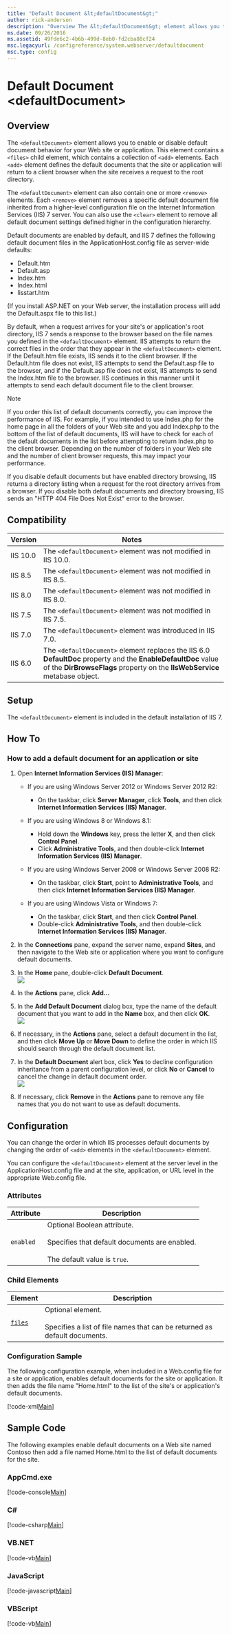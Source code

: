 ```yaml
---
title: "Default Document &lt;defaultDocument&gt;"
author: rick-anderson
description: "Overview The &lt;defaultDocument&gt; element allows you to enable or disable default document behavior for your Web site or application. This element contain..."
ms.date: 09/26/2016
ms.assetid: 49fde6c2-4b6b-499d-8eb0-fd2cba88cf24
msc.legacyurl: /configreference/system.webserver/defaultdocument
msc.type: config
---
```

Default Document &lt;defaultDocument&gt;
====================
<a id="001"></a>
## Overview

The `<defaultDocument>` element allows you to enable or disable default document behavior for your Web site or application. This element contains a `<files>` child element, which contains a collection of `<add>` elements. Each `<add>` element defines the default documents that the site or application will return to a client browser when the site receives a request to the root directory.

The `<defaultDocument>` element can also contain one or more `<remove>` elements. Each `<remove>` element removes a specific default document file inherited from a higher-level configuration file on the Internet Information Services (IIS) 7 server. You can also use the `<clear>` element to remove all default document settings defined higher in the configuration hierarchy.

Default documents are enabled by default, and IIS 7 defines the following default document files in the ApplicationHost.config file as server-wide defaults:

- Default.htm
- Default.asp
- Index.htm
- Index.html
- Iisstart.htm

(If you install ASP.NET on your Web server, the installation process will add the Default.aspx file to this list.)

By default, when a request arrives for your site's or application's root directory, IIS 7 sends a response to the browser based on the file names you defined in the `<defaultDocument>` element. IIS attempts to return the correct files in the order that they appear in the `<defaultDocument>` element. If the Default.htm file exists, IIS sends it to the client browser. If the Default.htm file does not exist, IIS attempts to send the Default.asp file to the browser, and if the Default.asp file does not exist, IIS attempts to send the Index.htm file to the browser. IIS continues in this manner until it attempts to send each default document file to the client browser.

> [!NOTE]
> If you order this list of default documents correctly, you can improve the performance of IIS. For example, if you intended to use Index.php for the home page in all the folders of your Web site and you add Index.php to the bottom of the list of default documents, IIS will have to check for each of the default documents in the list before attempting to return Index.php to the client browser. Depending on the number of folders in your Web site and the number of client browser requests, this may impact your performance.

If you disable default documents but have enabled directory browsing, IIS returns a directory listing when a request for the root directory arrives from a browser. If you disable both default documents and directory browsing, IIS sends an "HTTP 404 File Does Not Exist" error to the browser.

<a id="002"></a>
## Compatibility

| Version | Notes |
| --- | --- |
| IIS 10.0 | The `<defaultDocument>` element was not modified in IIS 10.0. |
| IIS 8.5 | The `<defaultDocument>` element was not modified in IIS 8.5. |
| IIS 8.0 | The `<defaultDocument>` element was not modified in IIS 8.0. |
| IIS 7.5 | The `<defaultDocument>` element was not modified in IIS 7.5. |
| IIS 7.0 | The `<defaultDocument>` element was introduced in IIS 7.0. |
| IIS 6.0 | The `<defaultDocument>` element replaces the IIS 6.0 **DefaultDoc** property and the **EnableDefaultDoc** value of the **DirBrowseFlags** property on the **IIsWebService** metabase object. |

<a id="003"></a>
## Setup

The `<defaultDocument>` element is included in the default installation of IIS 7.

<a id="004"></a>
## How To

### How to add a default document for an application or site

1. Open **Internet Information Services (IIS) Manager**: 

    - If you are using Windows Server 2012 or Windows Server 2012 R2: 

        - On the taskbar, click **Server Manager**, click **Tools**, and then click **Internet Information Services (IIS) Manager**.
    - If you are using Windows 8 or Windows 8.1: 

        - Hold down the **Windows** key, press the letter **X**, and then click **Control Panel**.
        - Click **Administrative Tools**, and then double-click **Internet Information Services (IIS) Manager**.
    - If you are using Windows Server 2008 or Windows Server 2008 R2: 

        - On the taskbar, click **Start**, point to **Administrative Tools**, and then click **Internet Information Services (IIS) Manager**.
    - If you are using Windows Vista or Windows 7: 

        - On the taskbar, click **Start**, and then click **Control Panel**.
        - Double-click **Administrative Tools**, and then double-click **Internet Information Services (IIS) Manager**.
2. In the **Connections** pane, expand the server name, expand **Sites**, and then navigate to the Web site or application where you want to configure default documents.
3. In the **Home** pane, double-click **Default Document**.  
    [![](index/_static/image2.png)](index/_static/image1.png)
4. In the **Actions** pane, click **Add...**
5. In the **Add Default Document** dialog box, type the name of the default document that you want to add in the **Name** box, and then click **OK**.  
    [![](index/_static/image4.png)](index/_static/image3.png)
6. If necessary, in the **Actions** pane, select a default document in the list, and then click **Move Up** or **Move Down** to define the order in which IIS should search through the default document list.
7. In the **Default Document** alert box, click **Yes** to decline configuration inheritance from a parent configuration level, or click **No** or **Cancel** to cancel the change in default document order.  
    [![](index/_static/image6.png)](index/_static/image5.png)
8. If necessary, click **Remove** in the **Actions** pane to remove any file names that you do not want to use as default documents.

<a id="005"></a>
## Configuration

You can change the order in which IIS processes default documents by changing the order of `<add>` elements in the `<defaultDocument>` element.

You can configure the `<defaultDocument>` element at the server level in the ApplicationHost.config file and at the site, application, or URL level in the appropriate Web.config file.

### Attributes

| Attribute | Description |
| --- | --- |
| `enabled` | Optional Boolean attribute.<br><br>Specifies that default documents are enabled.<br><br>The default value is `true`. |

### Child Elements

| Element | Description |
| --- | --- |
| [`files`](files/index.md) | Optional element. <br><br>Specifies a list of file names that can be returned as default documents. |

### Configuration Sample

The following configuration example, when included in a Web.config file for a site or application, enables default documents for the site or application. It then adds the file name &quot;Home.html&quot; to the list of the site's or application's default documents.

[!code-xml[Main](index/samples/sample1.xml)]

<a id="006"></a>
## Sample Code

The following examples enable default documents on a Web site named Contoso then add a file named Home.html to the list of default documents for the site.

### AppCmd.exe

[!code-console[Main](index/samples/sample2.cmd)]

### C\#

[!code-csharp[Main](index/samples/sample3.cs)]

### VB.NET

[!code-vb[Main](index/samples/sample4.vb)]

### JavaScript

[!code-javascript[Main](index/samples/sample5.js)]

### VBScript

[!code-vb[Main](index/samples/sample6.vb)]